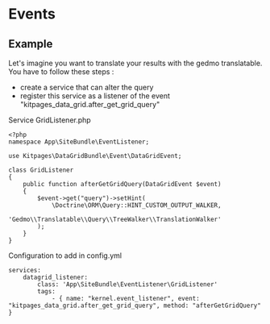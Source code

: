 Events
======

Example
-------
Let's imagine you want to translate your results with the gedmo translatable. You have to follow these steps :

* create a service that can alter the query
* register this service as a listener of the event "kitpages_data_grid.after_get_grid_query"

Service GridListener.php

    <?php
    namespace App\SiteBundle\EventListener;

    use Kitpages\DataGridBundle\Event\DataGridEvent;

    class GridListener
    {
        public function afterGetGridQuery(DataGridEvent $event)
        {
            $event->get("query")->setHint(
                \Doctrine\ORM\Query::HINT_CUSTOM_OUTPUT_WALKER,
                'Gedmo\\Translatable\\Query\\TreeWalker\\TranslationWalker'
            );
        }
    }

Configuration to add in config.yml

    services:
        datagrid_listener:
            class: 'App\SiteBundle\EventListener\GridListener'
            tags:
                - { name: "kernel.event_listener", event: "kitpages_data_grid.after_get_grid_query", method: "afterGetGridQuery" }

